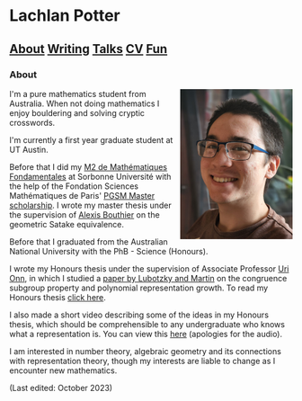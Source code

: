 # Lachlan Potter

## [About](README.md)  [Writing](Writing.md)  [Talks](Talks.md)  [CV](CV.md)  [Fun](Fun.md) 

### About

<img style="float: right;" src="./assets/images/headshot_photo.png" width="200">

I'm a pure mathematics student from Australia. When not doing mathematics I enjoy bouldering and solving cryptic crosswords. 

I'm currently a first year graduate student at UT Austin.

Before that I did my [M2 de Mathématiques Fondamentales](https://master-math-fonda.imj-prg.fr/index.php) at Sorbonne Université with the help of the Fondation Sciences Mathématiques de Paris' [PGSM Master scholarship](https://sciencesmaths-paris.fr/nos-programmes/pgsm-master). I wrote my master thesis under the supervision of [Alexis Bouthier](https://perso.imj-prg.fr/alexis-bouthier/) on the geometric Satake equivalence.

Before that I graduated from the Australian National University with the PhB - Science (Honours). 

I wrote my Honours thesis under the supervision of Associate Professor [Uri Onn](https://maths.anu.edu.au/people/uri-onn), in which I studied a [paper by Lubotzky and Martin](https://link.springer.com/content/pdf/10.1007/BF02916715.pdf) on the congruence subgroup property and polynomial representation growth.  To read my Honours thesis [click here](https://drive.google.com/file/d/11jC2kLG03orK0WyAvsnkJrMl4wNyyvnB/view?usp=sharing).

I also made a short video describing some of the ideas in my Honours thesis, which should be comprehensible to any undergraduate who knows what a representation is. You can view this [here](https://drive.google.com/file/d/1X_krFNTOTr2GyhALDfT-_sZ2oo7jAS3C/view?usp=sharing) (apologies for the audio).

I am interested in number theory, algebraic geometry and its connections with representation theory, though my interests are liable to change as I encounter new mathematics.


(Last edited: October 2023)


